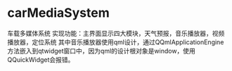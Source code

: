 # carMediaSystem
车载多媒体系统
实现功能：主界面显示四大模块，天气预报，音乐播放器，视频播放器，定位系统
其中音乐播放器使用qml设计，通过QQmlApplicationEngine方法嵌入到qtwidget窗口中，因为qml的设计根对象是window，使用QQuickWidget会报错。
